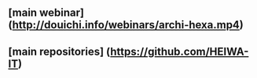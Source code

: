 ## [main webinar] (http://douichi.info/webinars/archi-hexa.mp4)
## [main repositories] (https://github.com/HEIWA-IT) 


